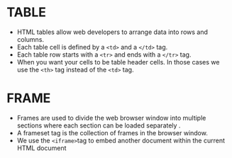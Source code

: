 # TABLE

* HTML tables allow web developers to arrange data into rows and columns.
* Each table cell is defined by a `<td>` and a `</td>` tag.
* Each table row starts with a `<tr>` and ends with a `</tr>` tag.
* When you want your cells to be table header cells. In those cases we use the `<th>` tag instead of the `<td>` tag.

# FRAME

* Frames are  used to divide the web browser window into multiple sections where each section can be loaded separately .
* A frameset tag is the collection of frames in the browser window.
* We use the `<iframe>`tag to embed another document within the current HTML document
